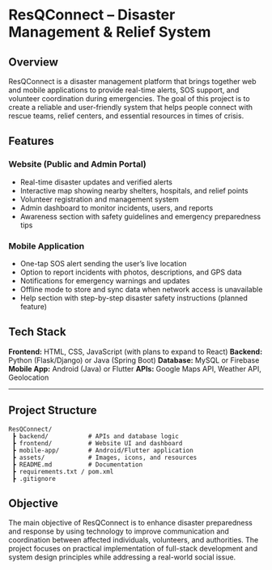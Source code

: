 # ResQConnect – Disaster Management & Relief System

## Overview

ResQConnect is a disaster management platform that brings together web and mobile applications to provide real-time alerts, SOS support, and volunteer coordination during emergencies.
The goal of this project is to create a reliable and user-friendly system that helps people connect with rescue teams, relief centers, and essential resources in times of crisis.



## Features

### Website (Public and Admin Portal)

* Real-time disaster updates and verified alerts
* Interactive map showing nearby shelters, hospitals, and relief points
* Volunteer registration and management system
* Admin dashboard to monitor incidents, users, and reports
* Awareness section with safety guidelines and emergency preparedness tips

### Mobile Application

* One-tap SOS alert sending the user’s live location
* Option to report incidents with photos, descriptions, and GPS data
* Notifications for emergency warnings and updates
* Offline mode to store and sync data when network access is unavailable
* Help section with step-by-step disaster safety instructions (planned feature)



## Tech Stack

**Frontend:** HTML, CSS, JavaScript (with plans to expand to React)
**Backend:** Python (Flask/Django) or Java (Spring Boot)
**Database:** MySQL or Firebase
**Mobile App:** Android (Java) or Flutter
**APIs:** Google Maps API, Weather API, Geolocation

---

## Project Structure

```
ResQConnect/
 ┣ backend/           # APIs and database logic  
 ┣ frontend/          # Website UI and dashboard  
 ┣ mobile-app/        # Android/Flutter application  
 ┣ assets/            # Images, icons, and resources  
 ┣ README.md          # Documentation  
 ┣ requirements.txt / pom.xml  
 ┣ .gitignore  
```



## Objective

The main objective of ResQConnect is to enhance disaster preparedness and response by using technology to improve communication and coordination between affected individuals, volunteers, and authorities.
The project focuses on practical implementation of full-stack development and system design principles while addressing a real-world social issue.
